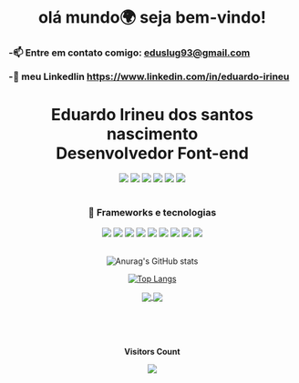 
<h1 align='center'> olá mundo🌍 seja bem-vindo! </ h1 >
 
 <h3> 
  
-📫 Entre em contato comigo: eduslug93@gmail.com

-🔗 meu Linkedlin https://www.linkedin.com/in/eduardo-irineu  
</h3>
 
<h1 align="center">Eduardo Irineu dos santos nascimento <br> Desenvolvedor Font-end</h1>

 <div align="center">

  <span>

   <img src="https://img.shields.io/badge/JavaScript-F7DF1E?style=for-the-badge&logo=javascript&logoColor=black"/>
   
   <img src="https://img.shields.io/badge/TypeScript-007ACC?style=for-the-badge&logo=typescript&logoColor=white"/>

   <img src="https://img.shields.io/badge/HTML5-E34F26?style=for-the-badge&logo=html5&logoColor=white"/>

   <img src="https://img.shields.io/badge/CSS3-1572B6?style=for-the-badge&logo=css3&logoColor=white"/>

   <img src="https://img.shields.io/badge/C%23-239120?style=for-the-badge&logo=c-sharp&logoColor=white"/>
   
   <img src="https://img.shields.io/badge/Python-3776AB?style=for-the-badge&logo=python&logoColor=white"/>
   
   
  </span>

 </div>

</br>

<h3 align="center"> 🚀 Frameworks e tecnologias</h3>

<div align="center">

 <span>

  <img src="https://img.shields.io/badge/React-20232A?style=for-the-badge&logo=react&logoColor=61DAFB"/>

  <img src="https://img.shields.io/badge/Django-092E20?style=for-the-badge&logo=django&logoColor=green"/>

  <img src="https://img.shields.io/badge/jQuery-0769AD?style=for-the-badge&logo=jquery&logoColor=white"/>

  <img src="https://img.shields.io/badge/Node.js-339933?style=for-the-badge&logo=nodedotjs&logoColor=white"/>

  <img src="https://img.shields.io/badge/Bootstrap-563D7C?style=for-the-badge&logo=bootstrap&logoColor=white"/>  

  <img src="https://img.shields.io/badge/React_Native-20232A?style=for-the-badge&logo=react&logoColor=61DAFB"/>

  <img src="https://img.shields.io/badge/firebase-ffca28?style=for-the-badge&logo=firebase&logoColor=black"/>  
  
  <img src = "https://img.shields.io/badge/MongoDB-4EA94B?style=for-the-badge&logo=mongodb&logoColor=white"/>
  
  <img src = "https://img.shields.io/badge/Express.js-404D59?style=for-the-badge"/>
  
 </span>

</div>

</br>

<div align="center">


<div align="center">

 ![Anurag's GitHub stats](https://github-readme-stats.vercel.app/api?username=anuraghazra&show_icons=true&theme=radical)
 
[![Top Langs](https://github-readme-stats.vercel.app/api/top-langs/?username=anuraghazra&layout=compact)](https://github.com/anuraghazra/github-readme-stats)
  
 <a href="https://github.com/anuraghazra/github-readme-stats">
  <img align="center" src="https://github-readme-stats.vercel.app/api/pin/?username=anuraghazra&repo=github-readme-stats" />
</a>
 
 <a href="https://github.com/anuraghazra/convoychat">
  <img align="center" src="https://github-readme-stats.vercel.app/api/pin/?username=anuraghazra&repo=convoychat" />
</a>
  

 <p align="left">

 <span>  


 </span>

</div>

</br>

</br>

<div align="center">



<div align="center">
<br><p align="centre"><b>Visitors Count</b></p>  
<p align="center"><img align="center" src="https://profile-counter.glitch.me/{eduslug}/count.svg" /></p> 
<br>
</div>

